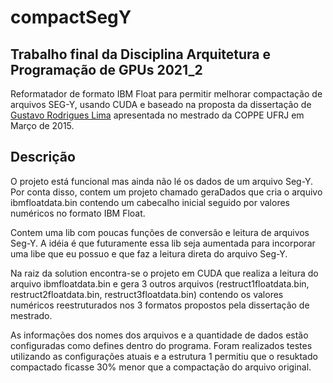 # compactSegY
## Trabalho final da Disciplina Arquitetura e Programação de GPUs 2021_2


Reformatador de formato IBM Float para permitir melhorar compactação de arquivos SEG-Y, usando CUDA e baseado na proposta da dissertação de [Gustavo Rodrigues Lima](https://www.cos.ufrj.br/uploadfile/1426077898.pdf) apresentada no mestrado da COPPE UFRJ em Março de 2015.

 

## Descrição

O projeto está funcional mas ainda não lé os dados de um arquivo Seg-Y. Por conta disso, contem um projeto chamado geraDados que cria o arquivo ibmfloatdata.bin contendo um cabecalho inicial seguido por valores numéricos no formato IBM Float.

Contem uma lib com poucas funções de conversão e leitura de arquivos Seg-Y. A idéia é que futuramente essa lib seja aumentada para incorporar uma libe que eu possuo e que faz a leitura direta do arquivo Seg-Y. 

Na raiz da solution encontra-se o projeto em CUDA que realiza a leitura do arquivo ibmfloatdata.bin e gera 3 outros arquivos (restruct1floatdata.bin, restruct2floatdata.bin, restruct3floatdata.bin) contendo os valores numéricos reestruturados nos 3 formatos propostos pela dissertação de mestrado.

As informações dos nomes dos arquivos e a quantidade de dados estão configuradas como defines dentro do programa. Foram realizados testes utilizando as configurações atuais e a estrutura 1 permitiu que o resuktado compactado ficasse 30% menor que a compactação do arquivo original.
